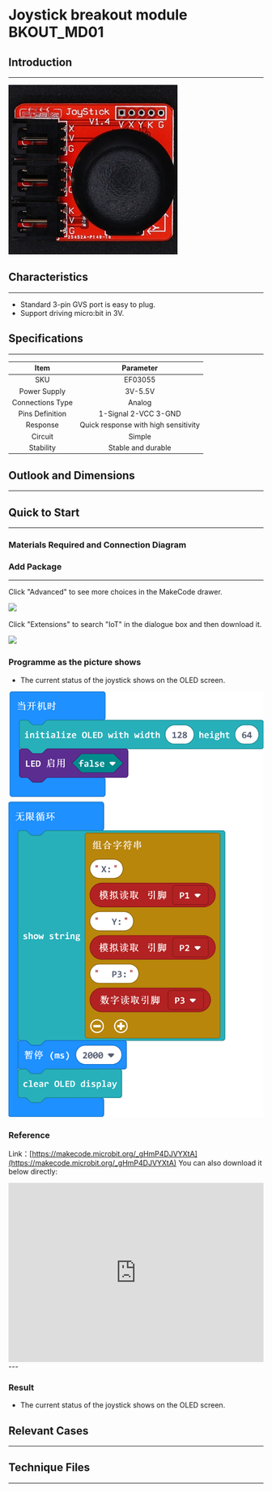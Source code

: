 # Joystick breakout module BKOUT_MD01

## Introduction
---



![](./images/03055_1.jpg)


## Characteristics
---

- Standard 3-pin GVS port is easy to plug. 
- Support driving micro:bit in 3V.

## Specifications
---

Item | Parameter 
:-: | :-: 
SKU|EF03055
Power Supply|3V-5.5V
Connections Type|Analog
Pins Definition|1-Signal 2-VCC 3-GND
Response|Quick response with high sensitivity
Circuit|Simple
Stability|Stable and durable

## Outlook and Dimensions
---



## Quick to Start 
---

### Materials Required and Connection Diagram






### Add Package
---
Click "Advanced" to see more choices in the MakeCode drawer. 


![](./image/smtcNoB.png)


Click "Extensions" to search "IoT" in the dialogue box and then download it. 



![](./images/AaZxCEb.jpg)


### Programme as the picture shows
- The current status of the joystick shows on the OLED screen.  

 


![](./images/03055_3.png)





### Reference
Link：[https://makecode.microbit.org/_gHmP4DJVYXtA](https://makecode.microbit.org/_gHmP4DJVYXtA)
You can also download it below directly:

<div style="position:relative;height:0;padding-bottom:70%;overflow:hidden;"><iframe style="position:absolute;top:0;left:0;width:100%;height:100%;" src="https://makecode.microbit.org/#pub:_gHmP4DJVYXtA" frameborder="0" sandbox="allow-popups allow-forms allow-scripts allow-same-origin"></iframe></div>  
---

### Result
- The current status of the joystick shows on the OLED screen.  

## Relevant Cases
---

## Technique Files
---
